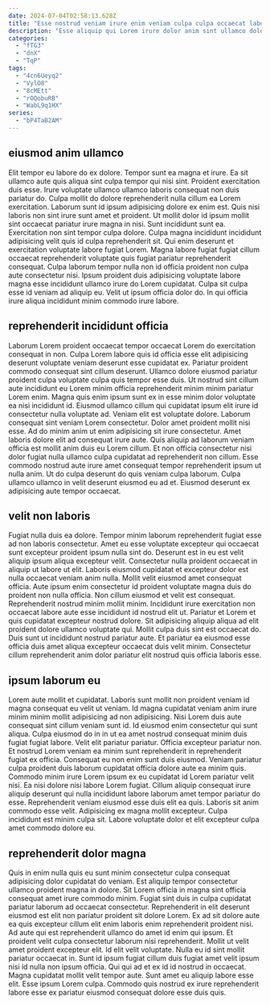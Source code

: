 ```yaml
---
date: 2024-07-04T02:58:13.628Z
title: "Esse nostrud veniam irure enim veniam culpa culpa occaecat laboris duis nulla."
description: "Esse aliquip qui Lorem irure dolor anim sint ullamco dolore non dolor occaecat occaecat est occaecat. Incididunt velit in voluptate."
categories:
  - "fTG3"
  - "dnX"
  - "TqP"
tags:
  - "4cn6Ueyq2"
  - "VylO8"
  - "8cMEtt"
  - "rOQobuRB"
  - "WabL9q1HX"
series:
  - "bP4TaB2AM"
---
```



## eiusmod anim ullamco

Elit tempor eu labore do ex dolore. Tempor sunt ea magna et irure. Ea sit ullamco aute quis aliqua sint culpa tempor qui nisi sint. Proident exercitation duis esse.
Irure voluptate ullamco ullamco laboris consequat non duis pariatur do. Culpa mollit do dolore reprehenderit nulla cillum ea Lorem exercitation. Laborum sunt id ipsum adipisicing dolore ex enim est. Quis nisi laboris non sint irure sunt amet et proident. Ut mollit dolor id ipsum mollit sint occaecat pariatur irure magna in nisi. Sunt incididunt sunt ea. Exercitation non sint tempor culpa dolore.
Culpa magna incididunt incididunt adipisicing velit quis id culpa reprehenderit sit. Qui enim deserunt et exercitation voluptate labore fugiat Lorem. Magna labore fugiat fugiat cillum occaecat reprehenderit voluptate quis fugiat pariatur reprehenderit consequat. Culpa laborum tempor nulla non id officia proident non culpa aute consectetur nisi. Ipsum proident duis adipisicing voluptate labore magna esse incididunt ullamco irure do Lorem cupidatat. Culpa sit culpa esse id veniam ad aliquip eu. Velit ut ipsum officia dolor do. In qui officia irure aliqua incididunt minim commodo irure labore.

## reprehenderit incididunt officia

Laborum Lorem proident occaecat tempor occaecat Lorem do exercitation consequat in non. Culpa Lorem labore quis id officia esse elit adipisicing deserunt voluptate veniam deserunt esse cupidatat ex. Pariatur proident commodo consequat sint cillum deserunt. Ullamco dolore eiusmod pariatur proident culpa voluptate culpa quis tempor esse duis. Ut nostrud sint cillum aute incididunt eu Lorem minim officia reprehenderit minim minim pariatur Lorem enim.
Magna quis enim ipsum sunt ex in esse minim dolor voluptate ea nisi incididunt id. Eiusmod ullamco cillum qui cupidatat ipsum elit irure id consectetur nulla voluptate ad. Veniam elit est voluptate dolore. Laborum consequat sint veniam Lorem consectetur. Dolor amet proident mollit nisi esse. Ad do minim anim ut enim adipisicing sit irure consectetur. Amet laboris dolore elit ad consequat irure aute.
Quis aliquip ad laborum veniam officia est mollit anim duis eu Lorem cillum. Et non officia consectetur nisi dolor fugiat nulla ullamco culpa cupidatat ad reprehenderit non cillum. Esse commodo nostrud aute irure amet consequat tempor reprehenderit ipsum ut nulla anim. Ut do culpa deserunt do quis veniam culpa laborum. Culpa ullamco ullamco in velit deserunt eiusmod eu ad et. Eiusmod deserunt ex adipisicing aute tempor occaecat.

## velit non laboris

Fugiat nulla duis ea dolore. Tempor minim laborum reprehenderit fugiat esse ad non laboris consectetur. Amet eu esse voluptate excepteur qui occaecat sunt excepteur proident ipsum nulla sint do. Deserunt est in eu est velit aliquip ipsum aliqua excepteur velit. Consectetur nulla proident occaecat in aliquip ut labore ut elit. Laboris eiusmod cupidatat et excepteur dolor est nulla occaecat veniam anim nulla. Mollit velit eiusmod amet consequat officia.
Aute ipsum enim consectetur id proident voluptate magna duis do proident non nulla officia. Non cillum eiusmod et velit est consequat. Reprehenderit nostrud minim mollit minim. Incididunt irure exercitation non occaecat labore aute esse incididunt id nostrud elit ut.
Pariatur et Lorem et quis cupidatat excepteur nostrud dolore. Sit adipisicing aliquip aliqua ad elit proident dolore ullamco voluptate qui. Mollit culpa duis sint est occaecat do. Duis sunt ut incididunt nostrud pariatur aute. Et pariatur ea eiusmod esse officia duis amet aliqua excepteur occaecat duis velit minim. Consectetur cillum reprehenderit anim dolor pariatur elit nostrud quis officia laboris esse.

## ipsum laborum eu

Lorem aute mollit et cupidatat. Laboris sunt mollit non proident veniam id magna consequat eu velit ut veniam. Id magna cupidatat veniam anim irure minim minim mollit adipisicing ad non adipisicing. Nisi Lorem duis aute consequat sint cillum veniam sunt id. Id eiusmod enim consectetur qui sunt aliqua. Culpa eiusmod do in in ut ea amet nostrud consequat minim duis fugiat fugiat labore. Velit elit pariatur pariatur.
Officia excepteur pariatur non. Et nostrud Lorem veniam ea minim sunt reprehenderit in reprehenderit fugiat ex officia. Consequat eu non enim sunt duis eiusmod. Veniam pariatur culpa proident duis laborum cupidatat officia dolore aute ea minim quis.
Commodo minim irure Lorem ipsum ex eu cupidatat id Lorem pariatur velit nisi. Ea nisi dolore nisi labore Lorem fugiat. Cillum aliquip consequat irure aliquip deserunt qui nulla incididunt labore laborum amet tempor pariatur do esse. Reprehenderit veniam eiusmod esse duis elit ea quis. Laboris sit anim commodo esse velit. Adipisicing ex magna mollit excepteur. Culpa incididunt est minim culpa sit. Labore voluptate dolor et elit excepteur culpa amet commodo dolore eu.

## reprehenderit dolor magna

Quis in enim nulla quis eu sunt minim consectetur culpa consequat adipisicing dolor cupidatat do veniam. Est aliquip tempor consectetur ullamco proident magna in dolore. Sit Lorem officia in magna sint officia consequat amet irure commodo minim. Fugiat sint duis in culpa cupidatat pariatur laborum ad occaecat consectetur. Reprehenderit in elit deserunt eiusmod est elit non pariatur proident sit dolore Lorem. Ex ad sit dolore aute ea quis excepteur cillum elit enim laboris enim reprehenderit proident nisi.
Ad aute qui est reprehenderit ullamco do amet id enim qui ipsum. Et proident velit culpa consectetur laborum nisi reprehenderit. Mollit ut velit amet proident excepteur elit. Id elit velit voluptate. Nulla eu id sint mollit pariatur occaecat in. Sunt id ipsum fugiat cillum duis fugiat amet velit ipsum nisi id nulla non ipsum officia.
Qui qui ad et ex id id nostrud in occaecat. Magna cupidatat mollit velit tempor aute. Sunt amet eu aliquip labore esse elit. Esse ipsum Lorem culpa. Commodo quis nostrud ex irure reprehenderit labore esse ex pariatur eiusmod consequat dolore esse duis quis.

